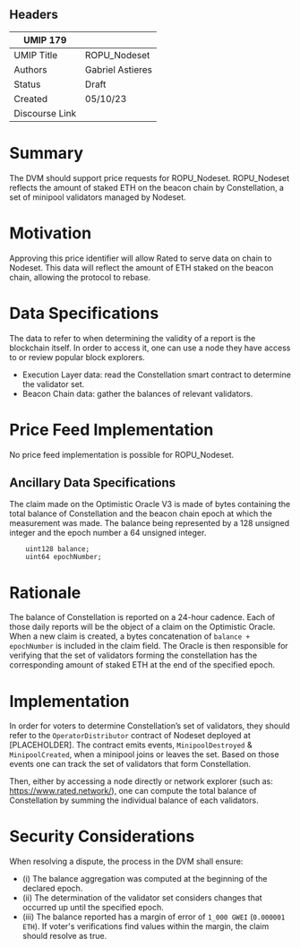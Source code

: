 ## Headers

| UMIP 179 |  |
| --- | --- |
| UMIP Title | ROPU_Nodeset |
| Authors | Gabriel Astieres |
| Status | Draft |
| Created | 05/10/23 |
| Discourse Link |  |

# Summary

The DVM should support price requests for ROPU_Nodeset. ROPU_Nodeset reflects the amount of staked ETH on the beacon chain by Constellation, a set of minipool validators managed by Nodeset.

# Motivation

Approving this price identifier will allow Rated to serve data on chain to Nodeset. This data will reflect the amount of ETH staked on the beacon chain, allowing the protocol to rebase.

# Data Specifications

The data to refer to when determining the validity of a report is the blockchain itself. In order to access it, one can use a node they have access to or review popular block explorers.

- Execution Layer data: read the Constellation smart contract to determine the validator set.
- Beacon Chain data: gather the balances of relevant validators.

# Price Feed Implementation

No price feed implementation is possible for ROPU_Nodeset.

## Ancillary Data Specifications

The claim made on the Optimistic Oracle V3 is made of bytes containing the total balance of Constellation and the beacon chain epoch at which the measurement was made. The balance being represented by a 128 unsigned integer and the epoch number a 64 unsigned integer.

```solidity
    uint128 balance;
    uint64 epochNumber;
```

# Rationale

The balance of Constellation is reported on a 24-hour cadence. Each of those daily reports will be the object of a claim on the Optimistic Oracle. When a new claim is created, a bytes concatenation of `balance + epochNumber` is included in the claim field. The Oracle is then responsible for verifying that the set of validators forming the constellation has the corresponding amount of staked ETH at the end of the specified epoch.

# Implementation

In order for voters to determine Constellation’s set of validators, they should refer to the `OperatorDistributor` contract of Nodeset deployed at [PLACEHOLDER]. The contract emits events, `MinipoolDestroyed` & `MinipoolCreated`, when a minipool joins or leaves the set. Based on those events one can track the set of validators that form Constellation.

Then, either by accessing a node directly or network explorer (such as: https://www.rated.network/), one can compute the total balance of Constellation by summing the individual balance of each validators.

# Security Considerations

When resolving a dispute, the process in the DVM shall ensure:

- (i) The balance aggregation was computed at the beginning of the declared epoch.
- (ii) The determination of the validator set considers changes that occurred up until the specified epoch.
- (iii) The balance reported has a margin of error of `1_000 GWEI` (`0.000001 ETH`). If voter's verifications find values within the margin, the claim should resolve as true.
